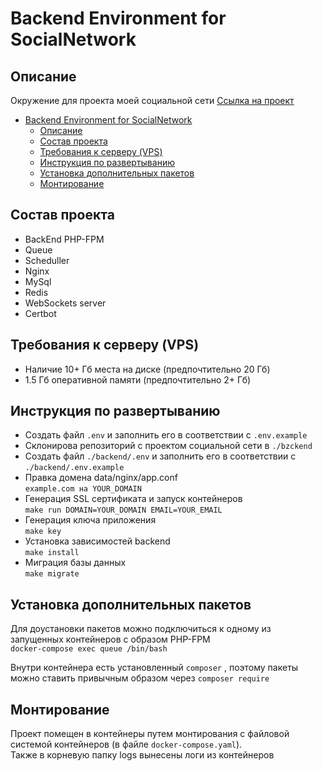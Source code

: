 # Backend Environment for SocialNetwork
## Описание
 Окружение для проекта моей социальной сети [Ссылка на проект](https://github.com/DoomerKitchen/BackendEnvironment)
- [Backend Environment for SocialNetwork](#backend-environment-for-socialnetwork)
  - [Описание](#описание)
  - [Состав проекта](#состав-проекта)
  - [Требования к серверу (VPS)](#требования-к-серверу-vps)
  - [Инструкция по развертыванию](#инструкция-по-развертыванию)
  - [Установка дополнительных пакетов](#установка-дополнительных-пакетов)
  - [Монтирование](#монтирование)
## Состав проекта
- BackEnd PHP-FPM 
- Queue 
- Scheduller
- Nginx
- MySql
- Redis
- WebSockets server
- Certbot
## Требования к серверу (VPS)
- Наличие 10+ Гб места на диске (предпочтительно 20 Гб)
- 1.5 Гб оперативной памяти (предпочтительно 2+ Гб)
## Инструкция по развертыванию 
- Создать файл `.env` и заполнить его в соответствии с `.env.example`
- Склонирова репозиторий с проектом социальной сети в `./bzckend`
- Создать файл `./backend/.env` и заполнить его в соответствии с `./backend/.env.example`
- Правка домена data/nginx/app.conf     
`example.com на YOUR_DOMAIN `
- Генерация  SSL сертификата и запуск контейнеров  
`make run DOMAIN=YOUR_DOMAIN EMAIL=YOUR_EMAIL`
- Генерация ключа приложения    
`make key`
- Установка зависимостей backend    
 `make install`
- Миграция базы данных  
`make migrate`
## Установка дополнительных пакетов
Для доустановки пакетов можно подключиться к одному из запущенных контейнеров c образом PHP-FPM     
`docker-compose exec queue /bin/bash`         

Внутри контейнера есть установленный `composer` , поэтому пакеты можно ставить привычным образом через `composer require`
## Монтирование
Проект помещен в контейнеры путем монтирования с файловой системой контейнеров (в файле `docker-compose.yaml`).     
Также в корневую папку logs вынесены логи из контейнеров
